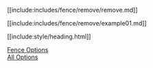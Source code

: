 [[include:includes/fence/remove/remove.md]]

[[include:includes/fence/remove/example01.md]]

[[include:style/heading.html]]

[Fence Options](../index.html)  
[All Options](../../index.html)